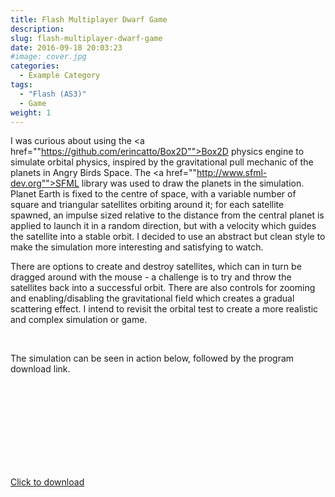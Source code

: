 ```yaml
---
title: Flash Multiplayer Dwarf Game
description: 
slug: flash-multiplayer-dwarf-game
date: 2016-09-18 20:03:23
#image: cover.jpg
categories:
  - Example Category
tags:
  - "Flash (AS3)"
  - Game
weight: 1
---
```


I was curious about using the <a href=""https://github.com/erincatto/Box2D"">Box2D</a> physics engine to simulate orbital physics, inspired by the gravitational pull mechanic of the planets in Angry Birds Space. The <a href=""http://www.sfml-dev.org"">SFML</a> library was used to draw the planets in the simulation. Planet Earth is fixed to the centre of space, with a variable number of square and triangular satellites orbiting around it; for each satellite spawned, an impulse sized relative to the distance from the central planet is applied to launch it in a random direction, but with a velocity which guides the satellite into a stable orbit. I decided to use an abstract but clean style to make the simulation more interesting and satisfying to watch.</p>

<p>There are options to create and destroy satellites, which can in turn be dragged around with the mouse - a challenge is to try and throw the satellites back into a successful orbit. There are also controls for zooming and enabling/disabling the gravitational field which creates a gradual scattering effect. I intend to revisit the orbital test to create a more realistic and complex simulation or game.</p>
<br>
<p>The simulation can be seen in action below, followed by the program download link.</p>

<div class=""col-xs-12 centre-padding vertical-padding"">
    <div class=""video-container"">
        <iframe class=""img-shadow"" width=""640"" height=""360"" src=""https://www.youtube.com/embed/qlLprQlhRuk"" frameborder=""0"" allowfullscreen></iframe>
    </div>
</div>

<div class=""text-center"">
    <span>
        <a href=""content/orbital/Orbital.zip"">
            <span class=""glyphicon glyphicon-file"" aria-hidden=""true""></span>
        </a>
    </span>
    <span class=""content-download"">
        <a href=""content/orbital/Orbital.zip"">Click to download</a>
    </span>
</div>